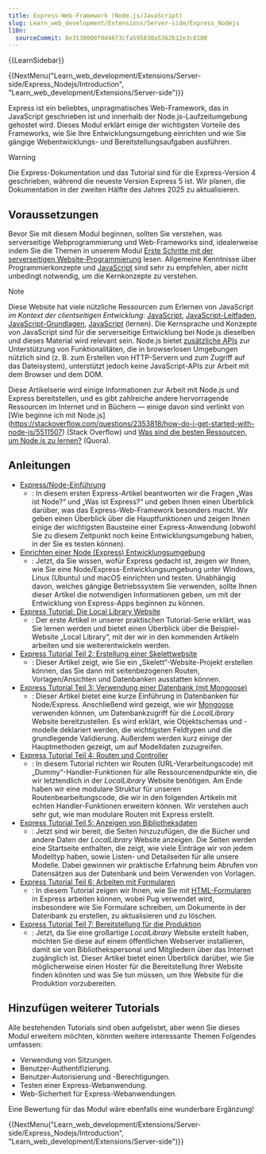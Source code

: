```yaml
---
title: Express-Web-Framework (Node.js/JavaScript)
slug: Learn_web_development/Extensions/Server-side/Express_Nodejs
l10n:
  sourceCommit: 8e3138000f0d4673cfa595830a5362b12e3c8180
---
```


{{LearnSidebar}}

{{NextMenu("Learn_web_development/Extensions/Server-side/Express_Nodejs/Introduction", "Learn_web_development/Extensions/Server-side")}}

Express ist ein beliebtes, unpragmatisches Web-Framework, das in JavaScript geschrieben ist und innerhalb der Node.js-Laufzeitumgebung gehostet wird. Dieses Modul erklärt einige der wichtigsten Vorteile des Frameworks, wie Sie Ihre Entwicklungsumgebung einrichten und wie Sie gängige Webentwicklungs- und Bereitstellungsaufgaben ausführen.

> [!WARNING]
> Die Express-Dokumentation und das Tutorial sind für die Express-Version 4 geschrieben, während die neueste Version Express 5 ist.
> Wir planen, die Dokumentation in der zweiten Hälfte des Jahres 2025 zu aktualisieren.

## Voraussetzungen

Bevor Sie mit diesem Modul beginnen, sollten Sie verstehen, was serverseitige Webprogrammierung und Web-Frameworks sind, idealerweise indem Sie die Themen in unserem Modul [Erste Schritte mit der serverseitigen Website-Programmierung](/de/docs/Learn_web_development/Extensions/Server-side/First_steps) lesen. Allgemeine Kenntnisse über Programmierkonzepte und [JavaScript](/de/docs/Web/JavaScript) sind sehr zu empfehlen, aber nicht unbedingt notwendig, um die Kernkonzepte zu verstehen.

> [!NOTE]
> Diese Website hat viele nützliche Ressourcen zum Erlernen von JavaScript _im Kontext der clientseitigen Entwicklung_: [JavaScript](/de/docs/Web/JavaScript), [JavaScript-Leitfaden](/de/docs/Web/JavaScript/Guide), [JavaScript-Grundlagen](/de/docs/Learn_web_development/Getting_started/Your_first_website/Adding_interactivity), [JavaScript](/de/docs/Learn_web_development/Core/Scripting) (lernen). Die Kernsprache und Konzepte von JavaScript sind für die serverseitige Entwicklung bei Node.js dieselben und dieses Material wird relevant sein. Node.js bietet [zusätzliche APIs](https://nodejs.org/dist/latest-v10.x/docs/api/) zur Unterstützung von Funktionalitäten, die in browserlosen Umgebungen nützlich sind (z. B. zum Erstellen von HTTP-Servern und zum Zugriff auf das Dateisystem), unterstützt jedoch keine JavaScript-APIs zur Arbeit mit dem Browser und dem DOM.
>
> Diese Artikelserie wird einige Informationen zur Arbeit mit Node.js und Express bereitstellen, und es gibt zahlreiche andere hervorragende Ressourcen im Internet und in Büchern — einige davon sind verlinkt von [Wie beginne ich mit Node.js] (https://stackoverflow.com/questions/2353818/how-do-i-get-started-with-node-js/5511507) (Stack Overflow) und [Was sind die besten Ressourcen, um Node.js zu lernen?](https://www.quora.com/What-is-the-greatest-resource-for-learning-Node-js-for-a-newbie) (Quora).

## Anleitungen

- [Express/Node-Einführung](/de/docs/Learn_web_development/Extensions/Server-side/Express_Nodejs/Introduction)
  - : In diesem ersten Express-Artikel beantworten wir die Fragen „Was ist Node?“ und „Was ist Express?“ und geben Ihnen einen Überblick darüber, was das Express-Web-Framework besonders macht. Wir geben einen Überblick über die Hauptfunktionen und zeigen Ihnen einige der wichtigsten Bausteine einer Express-Anwendung (obwohl Sie zu diesem Zeitpunkt noch keine Entwicklungsumgebung haben, in der Sie es testen können).
- [Einrichten einer Node (Express) Entwicklungsumgebung](/de/docs/Learn_web_development/Extensions/Server-side/Express_Nodejs/development_environment)
  - : Jetzt, da Sie wissen, wofür Express gedacht ist, zeigen wir Ihnen, wie Sie eine Node/Express-Entwicklungsumgebung unter Windows, Linux (Ubuntu) und macOS einrichten und testen. Unabhängig davon, welches gängige Betriebssystem Sie verwenden, sollte Ihnen dieser Artikel die notwendigen Informationen geben, um mit der Entwicklung von Express-Apps beginnen zu können.
- [Express Tutorial: Die Local Library Website](/de/docs/Learn_web_development/Extensions/Server-side/Express_Nodejs/Tutorial_local_library_website)
  - : Der erste Artikel in unserer praktischen Tutorial-Serie erklärt, was Sie lernen werden und bietet einen Überblick über die Beispiel-Website „Local Library“, mit der wir in den kommenden Artikeln arbeiten und sie weiterentwickeln werden.
- [Express Tutorial Teil 2: Erstellung einer Skelettwebsite](/de/docs/Learn_web_development/Extensions/Server-side/Express_Nodejs/skeleton_website)
  - : Dieser Artikel zeigt, wie Sie ein „Skelett“-Website-Projekt erstellen können, das Sie dann mit seitenbezogenen Routen, Vorlagen/Ansichten und Datenbanken ausstatten können.
- [Express Tutorial Teil 3: Verwendung einer Datenbank (mit Mongoose)](/de/docs/Learn_web_development/Extensions/Server-side/Express_Nodejs/mongoose)
  - : Dieser Artikel bietet eine kurze Einführung in Datenbanken für Node/Express. Anschließend wird gezeigt, wie wir [Mongoose](https://mongoosejs.com/) verwenden können, um Datenbankzugriff für die _LocalLibrary_ Website bereitzustellen. Es wird erklärt, wie Objektschemas und -modelle deklariert werden, die wichtigsten Feldtypen und die grundlegende Validierung. Außerdem werden kurz einige der Hauptmethoden gezeigt, um auf Modelldaten zuzugreifen.
- [Express Tutorial Teil 4: Routen und Controller](/de/docs/Learn_web_development/Extensions/Server-side/Express_Nodejs/routes)
  - : In diesem Tutorial richten wir Routen (URL-Verarbeitungscode) mit „Dummy“-Handler-Funktionen für alle Ressourcenendpunkte ein, die wir letztendlich in der _LocalLibrary_ Website benötigen. Am Ende haben wir eine modulare Struktur für unseren Routenbearbeitungscode, die wir in den folgenden Artikeln mit echten Handler-Funktionen erweitern können. Wir verstehen auch sehr gut, wie man modulare Routen mit Express erstellt.
- [Express Tutorial Teil 5: Anzeigen von Bibliotheksdaten](/de/docs/Learn_web_development/Extensions/Server-side/Express_Nodejs/Displaying_data)
  - : Jetzt sind wir bereit, die Seiten hinzuzufügen, die die Bücher und andere Daten der _LocalLibrary_ Website anzeigen. Die Seiten werden eine Startseite enthalten, die zeigt, wie viele Einträge wir von jedem Modelltyp haben, sowie Listen- und Detailseiten für alle unsere Modelle. Dabei gewinnen wir praktische Erfahrung beim Abrufen von Datensätzen aus der Datenbank und beim Verwenden von Vorlagen.
- [Express Tutorial Teil 6: Arbeiten mit Formularen](/de/docs/Learn_web_development/Extensions/Server-side/Express_Nodejs/forms)
  - : In diesem Tutorial zeigen wir Ihnen, wie Sie mit [HTML-Formularen](/de/docs/Learn_web_development/Extensions/Forms) in Express arbeiten können, wobei Pug verwendet wird, insbesondere wie Sie Formulare schreiben, um Dokumente in der Datenbank zu erstellen, zu aktualisieren und zu löschen.
- [Express Tutorial Teil 7: Bereitstellung für die Produktion](/de/docs/Learn_web_development/Extensions/Server-side/Express_Nodejs/deployment)
  - : Jetzt, da Sie eine großartige _LocalLibrary_ Website erstellt haben, möchten Sie diese auf einem öffentlichen Webserver installieren, damit sie von Bibliothekspersonal und Mitgliedern über das Internet zugänglich ist. Dieser Artikel bietet einen Überblick darüber, wie Sie möglicherweise einen Hoster für die Bereitstellung Ihrer Website finden könnten und was Sie tun müssen, um Ihre Website für die Produktion vorzubereiten.

## Hinzufügen weiterer Tutorials

Alle bestehenden Tutorials sind oben aufgelistet, aber wenn Sie dieses Modul erweitern möchten, könnten weitere interessante Themen Folgendes umfassen:

- Verwendung von Sitzungen.
- Benutzer-Authentifizierung.
- Benutzer-Autorisierung und -Berechtigungen.
- Testen einer Express-Webanwendung.
- Web-Sicherheit für Express-Webanwendungen.

Eine Bewertung für das Modul wäre ebenfalls eine wunderbare Ergänzung!

{{NextMenu("Learn_web_development/Extensions/Server-side/Express_Nodejs/Introduction", "Learn_web_development/Extensions/Server-side")}}
